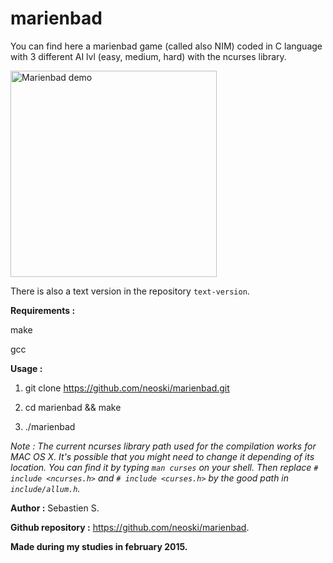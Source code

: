 # marienbad

You can find here a marienbad game (called also NIM) coded in C language with 3 different AI lvl (easy, medium, hard) with the ncurses library.

<img alt="Marienbad demo" src="https://thumbs.gfycat.com/ScaredSpicyBactrian-size_restricted.gif" height="330px"/>

There is also a text version in the repository `text-version`.

**Requirements :**

make

gcc

**Usage :**

1. git clone https://github.com/neoski/marienbad.git

2. cd marienbad && make

3. ./marienbad

*Note : The current ncurses library path used for the compilation works for MAC OS X.
It's possible that you might need to change it depending of its location.
You can find it by typing `man curses` on your shell.
Then replace `# include <ncurses.h>` and `# include <curses.h>` by the good path in `include/allum.h`.*


**Author :** Sebastien S.

**Github repository :** https://github.com/neoski/marienbad.

**Made during my studies in february 2015.**
